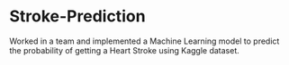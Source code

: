 # Stroke-Prediction
Worked in a team and implemented a Machine Learning model to predict the probability of getting a Heart Stroke using Kaggle dataset.
